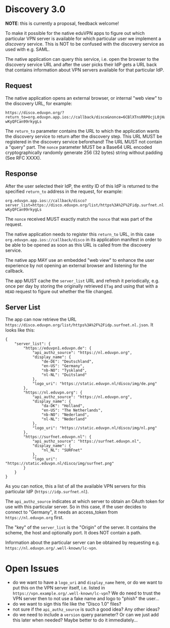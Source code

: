 # Discovery 3.0

**NOTE**: this is currently a proposal, feedback welcome!

To make it possible for the native eduVPN apps to figure out which particular 
VPN server is available for which particular user we implement a _discovery_ 
service. This is NOT to be confused with the discovery service as used with 
e.g. SAML.

The native application can query this service, i.e. open the browser to the
discovery service URL and after the user picks their IdP gets a URL back that
contains information about VPN servers available for that particular IdP.

## Request

The native application opens an external browser, or internal "web view" to 
the discovery URL, for example:

    https://disco.eduvpn.org/?return_to=org.eduvpn.app.ios://callback/disco&nonce=6CBlXTnsRRPOcjL0jHarTcH2cP-wKyQFCan99rkygLs

The `return_to` parameter contains the URL to which the application wants the
discovery service to return after the discovery step. This URL MUST be 
registered in the discovery service beforehand! The URL MUST not contain a 
"query" part. The `nonce` parameter MUST be a Base64 URL encoded 
cryptographically randomly generate 256 (32 bytes) string without padding 
(See RFC XXXX).

## Response

After the user selected their IdP, the entity ID of this IdP is returned to 
the specified `return_to` address in the request, for example:

    org.eduvpn.app.ios://callback/disco?server_list=https://disco.eduvpn.org/list/https%3A%2F%2Fidp.surfnet.nl.json&nonce=6CBlXTnsRRPOcjL0jHarTcH2cP-wKyQFCan99rkygLs

The `nonce` received MUST exactly match the `nonce` that was part of the 
request.

The native application needs to register this `return_to` URL, in this case
`org.eduvpn.app.ios://callback/disco` in its application manifest in order to 
be able to be opened as soon as this URL is called from the discovery service.

The native app MAY use an embedded "web view" to enhance the user experience 
by not opening an external browser and listening for the callback.

The app MUST cache the `server_list` URL and refresh it periodically, e.g. once
per day by storing the originally retrieved `ETag` and using that with a `HEAD`
request to figure out whether the file changed.

## Server List

The app can now retrieve the URL 
`https://disco.eduvpn.org/list/https%3A%2F%2Fidp.surfnet.nl.json`. It looks 
like this:

    {
        "server_list": {
            "https://eduvpn1.eduvpn.de": {
                "api_authz_source": "https://nl.eduvpn.org",
                "display_name": {
                    "de-DE": "Deutschland",
                    "en-US": "Germany",
                    "nb-NO": "Tyskland",
                    "nl-NL": "Duitsland"
                },
                "logo_uri": "https://static.eduvpn.nl/disco/img/de.png"
            },
            "https://nl.eduvpn.org": {
                "api_authz_source": "https://nl.eduvpn.org",
                "display_name": {
                    "da-DK": "Holland",
                    "en-US": "The Netherlands",
                    "nb-NO": "Nederland",
                    "nl-NL": "Nederland"
                },
                "logo_uri": "https://static.eduvpn.nl/disco/img/nl.png"
            },
            "https://surfnet.eduvpn.nl": {
                "api_authz_source": "https://surfnet.eduvpn.nl",
                "display_name": {
                    "nl_NL": "SURFnet"
                },
                "logo_uri": "https://static.eduvpn.nl/disco/img/surfnet.png"
            }
        }
    }

As you can notice, this a list of all the available VPN servers for this 
particular IdP (`https://idp.surfnet.nl`).

The `api_authz_source` indicates at which server to obtain an OAuth token for
use with this particular server. So in this case, if the user decides to 
connect to "Germany", it needs an access_token from `https://nl.eduvpn.org` 
first.

The "key" of the `server_list` is the "Origin" of the server. It contains the
scheme, the host and optionally port. It does NOT contain a path. 

Information about the particular server can be obtained by requesting e.g. 
`https://nl.eduvpn.org/.well-known/lc-vpn`.

# Open Issues

- do we want to have a `logo_uri` and  `display_name` here, or do we want to 
  put this on the VPN server itself, i.e. listed in 
  `https://vpn.example.org/.well-known/lc-vpn`? We do need to trust the VPN 
  server then to not use a fake name and logo to "phish" the user...
- do we want to sign this file like the "Disco 1.0" files?
- not sure if the `api_authz_source` is such a good idea? Any other ideas?
- do we need to include a `version` query parameter? Or can we just add this
  later when needed? Maybe better to do it immediately...

